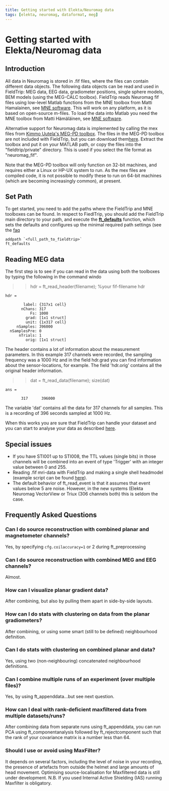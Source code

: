 ```yaml
---
title: Getting started with Elekta/Neuromag data
tags: [elekta, neuromag, dataformat, meg]
---
```


# Getting started with Elekta/Neuromag data

## Introduction

All data in Neuromag is stored in .fif files, where the files can contain different data objects. The following data objects can be read and used in FieldTrip: MEG data, EEG data, gradiometer positions, single sphere models, BEM models (using the MEG-CALC toolbox). FieldTrip reads Neuromag fif files using low-level Matlab functions from the MNE toolbox from Matti Hamalainen, see [MNE software](http://www.nmr.mgh.harvard.edu/martinos/userInfo/data/MNE_register/index.php). This will work on any platform, as it is based on open-source m-files. To load the data into Matlab you need the MNE toolbox from Matti Hämäläinen, see [MNE software](http://www.nmr.mgh.harvard.edu/martinos/userInfo/data/MNE_register/index.php).

Alternative support for Neuromag data is implemented by calling the mex files from [Kimmo Uutela's MEG-PD toolbox](http://www.kolumbus.fi/kuutela/programs/meg-pd/). The files in the MEG-PD toolbox are not included with FieldTrip, but you can download them[here](http://www.kolumbus.fi/kuutela/programs/meg-pd/). Extract the toolbox and put it on your MATLAB path, or copy the files into the "fieldtrip/private" directory. This is used if you select the file format as "neuromag_fif".

Note that the MEG-PD toolbox will only function on 32-bit machines, and requires either a Linux or HP-UX system to run. As the mex files are compiled code, it is not possible to modify these to run on 64-bit machines (which are becoming increasingly common), at present.

## Set Path

To get started, you need to add the paths where the FieldTrip and MNE toolboxes can be found. In respect to FiedlTrip, you should add the FieldTrip main directory to your path, and execute the **[ft_defaults](/reference/ft_defaults)** function, which sets the defaults and configures up the minimal required path settings (see the [faq](/faq/should_i_add_fieldtrip_with_all_subdirectories_to_my_matlab_path)


    addpath `<full_path_to_fieldtrip>`
    ft_defaults

## Reading MEG data

The first step is to see if you can read in the data using both the toolboxes by typing the following in the command windo


  >> hdr = ft_read_header(filename); %your fif-filename
  >> hdr

    hdr =

            label: {317x1 cell}
           nChans: 317
               Fs: 1000
             grad: [1x1 struct]
             unit: {1x317 cell}
         nSamples: 396000
      nSamplesPre: 0
          nTrials: 1
             orig: [1x1 struct]

The header contains a lot of information about the measurement parameters. In this example 317 channels were recorded, the sampling frequency was a 1000 Hz and in the field hdr.grad you can find information about the sensor-locations, for example. The field 'hdr.orig' contains all the original header information.


  >> dat = ft_read_data(filename);
  >> size(dat)

    ans =

           317      396000

The variable 'dat' contains all the data for 317 channels for all samples. This is a recording of 396 seconds sampled at 1000 Hz.

When this works you are sure that FieldTrip can handle your dataset and you can start to analyse your data as described [here](/tutorial/introduction).

## Special issues

*  If you have STI001 up to STI008, the TTL values (single bits) in those channels will be combined into an event of type 'Trigger' with an integer value between 0 and 255.
*  Reading .fif mri-data with FieldTrip and making a single shell headmodel (example script can be found [here](/example/read_neuromag_mri_and_create_single-subject_grids_in_individual_head_space_that_are_all_aligned_in_mni_space)).
*  The default behavior of ft_read_event is that it assumes that event values below 5 are noise. However, in the new systems (Elekta Neuromag VectorView or Triux (306 channels both) this is seldom the case.

##  Frequently Asked Questions

### Can I do source reconstruction with combined planar and magnetometer channels?

Yes, by specifying `cfg.coilaccuracy=1` or 2 during ft_preprocessing

### Can I do source reconstruction with combined MEG and EEG channels?

Almost.

### How can I visualize planar gradient data?

After combining, but also by pulling them apart in side-by-side layouts.

### How can I do stats with clustering on data from the planar gradiometers?

After combining, or using some smart (still to be defined) neighbourhood definition.

### Can I do stats with clustering on combined planar and data?

Yes, using two (non-neighbouring) concatenated neighbourhood definitions.

### Can I combine multiple runs of an experiment (over multiple files)?

Yes, by using ft_appenddata...but see next question.

### How can I deal with rank-deficient maxfiltered data from multiple datasets/runs?

After combining data from separate runs using ft_appenddata, you can run PCA using ft_componentanalysis followed by ft_rejectcomponent such that the rank of your covariance matrix is a number less than 64.

### Should I use or avoid using MaxFilter?

It depends on several factors, including the level of noise in your recording, the presence of artefacts from outside the helmet and large amounts of head movement. Optimising source-localisation for Maxfiltered data is still under development. N.B. If you used Internal Active Shielding (IAS) running Maxfilter is obligatory.
